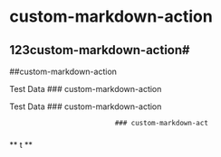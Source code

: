 # custom-markdown-action

## 123custom-markdown-action#

##custom-markdown-action

Test Data ### custom-markdown-action

Test Data ### custom-markdown-action

                              ### custom-markdown-act
### 

** t **
